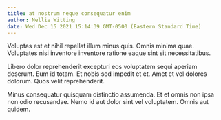 ```yaml
---
title: at nostrum neque consequatur enim
author: Nellie Witting
date: Wed Dec 15 2021 15:14:39 GMT-0500 (Eastern Standard Time)
---
```

Voluptas est et nihil repellat illum minus quis. Omnis minima quae. Voluptates nisi inventore inventore ratione eaque sint sit necessitatibus.

 Libero dolor reprehenderit excepturi eos voluptatem sequi aperiam deserunt. Eum id totam. Et nobis sed impedit et et. Amet et vel dolores dolorum. Quos velit reprehenderit.

 Minus consequatur quisquam distinctio assumenda. Et et omnis non ipsa non odio recusandae. Nemo id aut dolor sint vel voluptatem. Omnis aut quidem.
